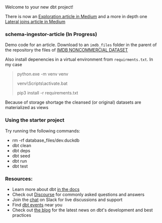 Welcome to your new dbt project!

There is now an [Exploration article in Medium](https://fithis2001.medium.com/exploring-the-imdb-dataset-with-dbt-11cd02c025aa)
and a more in depth one [Lateral joins article in Medium](https://fithis2001.medium.com/lateral-joins-in-duckdb-a024f3609405)

### schema-ingestor-article (In Progress)

Demo code for an article. Download to an `imdb_files` folder in the parent of the repository the files of
[IMDB NONCOMMERCIAL DATASET](https://developer.imdb.com/non-commercial-datasets/)

Also install depenencies in a virtual environment from `requirments.txt`. In my case

>  python.exe -m venv venv
>
>  venv\Scripts\activate.bat
>
>  pip3 install -r requirements.txt
>

Because of storage shortage the cleansed (or original) datasets are materialized as views

### Using the starter project

Try running the following commands:

- rm -rf database_files/dev.duckdb
- dbt clean
- dbt deps
- dbt seed
- dbt run
- dbt test


### Resources:
- Learn more about dbt [in the docs](https://docs.getdbt.com/docs/introduction)
- Check out [Discourse](https://discourse.getdbt.com/) for commonly asked questions and answers
- Join the [chat](https://community.getdbt.com/) on Slack for live discussions and support
- Find [dbt events](https://events.getdbt.com) near you
- Check out [the blog](https://blog.getdbt.com/) for the latest news on dbt's development and best practices
